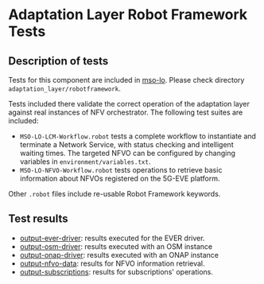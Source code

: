 # Adaptation Layer Robot Framework Tests

## Description of tests

Tests for this component are included in [mso-lo](https://github.com/5GEVE/mso-lo).
Please check directory `adaptation_layer/robotframework`.

Tests included there validate the correct operation of the adaptation layer against real
instances of NFV orchestrator.
The following test suites are included:

- `MSO-LO-LCM-Workflow.robot` tests a complete workflow to instantiate and terminate a
Network Service, with status checking and intelligent waiting times.
The targeted NFVO can be configured by changing variables in `environment/variables.txt`.
- `MSO-LO-NFVO-Workflow.robot` tests operations to retrieve basic information about NFVOs
registered on the 5G-EVE platform.

Other `.robot` files include re-usable Robot Framework keywords.

## Test results

- [output-ever-driver](output-ever-driver): results executed for the EVER driver.
- [output-osm-driver](output-osm-driver): results executed with an OSM instance
- [output-onap-driver](output-onap-driver): results executed with an ONAP instance
- [output-nfvo-data](output-nfvo-data): results for NFVO information retrieval.
- [output-subscriptions](output-subscriptions): results for subscriptions' operations.

